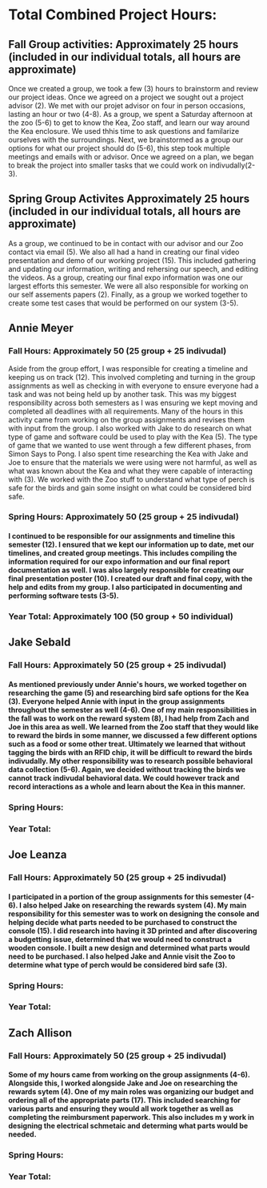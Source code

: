 # Total Combined Project Hours:
## Fall Group activities: Approximately 25 hours (included in our individual totals, all hours are approximate)
Once we created a group, we took a few (3) hours to brainstorm and review our project ideas. Once we agreed on a project we sought out a project advisor (2). We met with our projet advisor on four in person occasions, lasting an hour or two (4-8). As a group, we spent a Saturday afternoon at the zoo (5-6) to get  to know the Kea, Zoo staff, and learn our way around the Kea enclosure. We used thhis time to ask questions and familarize ourselves with the surroundings. Next, we brainstormed as a group our options for what our project should do (5-6), this step took multiple meetings and emails with or advisor. Once we agreed on a plan, we began to break the project into smaller tasks that we could work on indivudally(2-3). 
## Spring Group Activites Approximately 25 hours (included in our individual totals, all hours are approximate)
As a group, we continued to be in contact with our advisor and our Zoo contact via email (5). We also all had a hand in creating our final video presentation and demo of our working project (15). This included gathering and updating our information, writing and rehersing our speech, and editing the videos. As a group, creating our final expo information was one our largest efforts this semester. We were all also responsible for working on our self assements papers (2). Finally, as a group we worked together to create some test cases that would be performed on our system (3-5).

## Annie Meyer
### Fall Hours: Approximately 50 (25 group + 25 indivudal)
Aside from the group effort, I was responsible for creating a timeline and keeping us on track (12). This involved completing and turning in the group assignments as well as checking in with everyone to ensure everyone had a task and was not being held up by another task. This was my biggest responsibility across both semesters as I was ensuring we kept moving and completed all deadlines with all requirements. Many of the hours in this activity came from working on the group assignments and revises them with input from the group. I also worked with Jake to do research on what type of game and software could be used to play with the Kea (5). The type of game that we wanted to use went through a few different phases, from Simon Says to Pong. I also spent time researching the Kea with Jake and Joe to ensure that the materials we were using were not harmful, as well as what was known about the Kea and what they were capable of interacting with (3). We worked with the Zoo stuff to understand what type of perch is safe for the birds and gain some insight on what could be considered bird safe.
### Spring Hours: Approximately 50 (25 group + 25 indivudal)
#### I continued to be responsible for our assignments and timeline this semester (12). I ensured that we kept our information up to date, met our timelines, and created group meetings. This includes compiling the information required for our expo information and our final report documentation as well. I was also largely responsible for creating our final presentation poster (10). I created our draft and final copy, with the help and edits from my group. I also participated in documenting and performing software tests (3-5).
### Year Total: Approximately 100 (50 group + 50 individual)

## Jake Sebald
### Fall Hours: Approximately 50 (25 group + 25 indivudal)
#### As mentioned previously under Annie's hours, we worked together on researching the game (5) and researching bird safe options for the Kea (3). Everyone helped Annie with input in the group assignments throughout the semester as well (4-6). One of my main responsibilities in the fall was to work on the reward system (8), I had help from Zach and Joe in this area as well. We learned from the Zoo staff that they would like to reward the birds in some manner, we discussed a few different options such as a food or some other treat. Ultimately we learned that without tagging the birds with an RFID chip, it will be difficult to reward the birds indivudally. My other responsibility was to research possible behavioral data collection (5-6). Again, we decided without tracking the birds we cannot track indivudal behavioral data. We could however track and record interactions as a whole and learn about the Kea in this manner.
### Spring Hours:
####
### Year Total:

## Joe Leanza
### Fall Hours: Approximately 50 (25 group + 25 indivudal)
#### I participated in a portion of the group assignments for this semester (4-6). I also helped Jake on researching the rewards system (4). My main responsibility for this semester was to work on designing the console and helping decide what parts needed to be purchased to construct the console (15). I did research into having it 3D printed and after discovering a budgetting issue, determined that we would need to construct a wooden console. I built a new design and determined what parts would need to be purchased. I also helped Jake and Annie visit the Zoo to determine what type of perch would be considered bird safe (3).
### Spring Hours:
####
### Year Total:

## Zach Allison
### Fall Hours: Approximately 50 (25 group + 25 indivudal)
#### Some of my hours came from working on the group assignments (4-6). Alongside this, I worked alongside Jake and Joe on researching the rewards sytem (4). One of my main roles was organizing our budget and ordering all of the appropriate parts (17). This included searching for various parts and ensuring they would all work together as well as completing the reimbursment paperwork. This also includes m y work in designing the electrical schmetaic and determing what parts would be needed.
### Spring Hours:
####
### Year Total:


